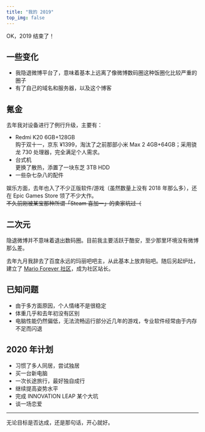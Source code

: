 ```yaml
---
title: "我的 2019"
top_img: false
---
```

OK，2019 结束了！

## 一些变化
- 我隐退微博平台了，意味着基本上远离了像微博数码圈这种饭圈化比较严重的圈子
- 有了自己的域名和服务器，以及这个博客

## 氪金
去年我对设备进行了例行升级，主要有：
- Redmi K20 6GB+128GB<br>购于双十一，京东 ¥1399，淘汰了之前那部小米 Max 2 4GB+64GB；采用骁龙 730 处理器，完全满足个人需求。 
- 台式机<br>更换了散热，添置了一块东芝 3TB HDD
- 一些杂七杂八的配件

娱乐方面，去年也入了不少正版软件/游戏（虽然数量上没有 2018 年那么多），还在 Epic Games Store 领了不少大作。<br>~~不久前刚被某宝那种所谓「Steam 喜加一」的卖家坑过（~~

## 二次元
隐退微博并不意味着退出数码圈。目前我主要活跃于酷安，至少那里环境没有微博那么差。

去年九月我辞去了百度永远的玛丽吧吧主，从此基本上放弃贴吧。随后另起炉灶，建立了 [Mario Forever 社区](https://marioforever.net)，成为社区站长。

## 已知问题
- 由于多方面原因，个人情绪不是很稳定
- 体重几乎和去年初没有区别
- 电脑性能仍然偏低，无法流畅运行部分近几年的游戏，专业软件经常由于内存不足而闪退

## 2020 年计划
- 习惯了多人同居，尝试独居
- 买一台新电脑
- 一次长途旅行，最好独自成行
- 继续提高姿势水平
- 完成 INNOVATION LEAP 某个大坑
- 谈一场恋爱

---
无论目标是否达成，还是那句话，开心就好。